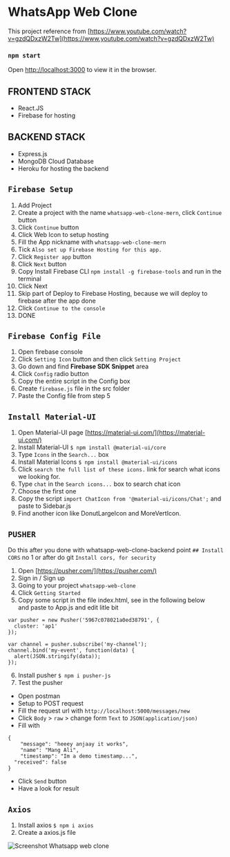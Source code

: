 # WhatsApp Web Clone

This project reference from [https://www.youtube.com/watch?v=gzdQDxzW2Tw](https://www.youtube.com/watch?v=gzdQDxzW2Tw)

### `npm start`

Open [http://localhost:3000](http://localhost:3000) to view it in the browser.

## FRONTEND STACK

- React.JS
- Firebase for hosting

## BACKEND STACK

- Express.js
- MongoDB Cloud Database
- Heroku for hosting the backend

## `Firebase Setup`

1. Add Project
2. Create a project with the name `whatsapp-web-clone-mern`, click `Continue` button
3. Click `Continue` button
4. Click Web Icon to setup hosting
5. Fill the App nickname with `whatsapp-web-clone-mern`
6. Tick `Also set up Firebase Hosting for this app.`
7. Click `Register app` button
8. Click `Next` button
9. Copy Install Firebase CLI `npm install -g firebase-tools` and run in the terminal
10. Click Next
11. Skip part of Deploy to Firebase Hosting, because we will deploy to firebase after the app done
12. Click `Continue to the console`
13. DONE

## `Firebase Config File`

1. Open firebase console
2. Click `Setting Icon` button and then click `Setting Project`
3. Go down and find <b>Firebase SDK Snippet</b> area
4. Click `Config` radio button
5. Copy the entire script in the Config box
6. Create `firebase.js` file in the src folder
7. Paste the Config file from step 5

## `Install Material-UI`

1. Open Material-UI page [https://material-ui.com/](https://material-ui.com/)
2. Install Material-UI `$ npm install @material-ui/core`
3. Type `Icons` in the `Search...` box
4. Install Material Icons `$ npm install @material-ui/icons`
5. Click `search the full list of these icons.` link for search what icons we looking for.
6. Type `chat` in the `Search icons...` box to search chat icon
7. Choose the first one
8. Copy the script `import ChatIcon from '@material-ui/icons/Chat';` and paste to Sidebar.js
9. Find another icon like DonutLargeIcon and MoreVertIcon.

## `PUSHER`

Do this after you done with whatsapp-web-clone-backend point `## Install CORS` no 1 or after do git `Install cors, for security`

1. Open [https://pusher.com/](https://pusher.com/)
2. Sign in / Sign up
3. Going to your project `whatsapp-web-clone`
4. Click `Getting Started`
5. Copy some script in the file index.html, see in the following below<br/>
   and paste to App.js and edit litle bit

```
var pusher = new Pusher('5967c078021a0ed38791', {
  cluster: 'ap1'
});

var channel = pusher.subscribe('my-channel');
channel.bind('my-event', function(data) {
  alert(JSON.stringify(data));
});
```

6. Install pusher `$ npm i pusher-js`
7. Test the pusher

- Open postman
- Setup to POST request
- Fill the request url with `http://localhost:5000/messages/new`
- Click `Body` > `raw` > change form `Text` to `JSON(application/json)`
- Fill with

```
{
	"message": "heeey anjaay it works",
	"name": "Mang Ali",
	"timestamp": "Im a demo timestamp...",
  "received": false
}
```

- Click `Send` button
- Have a look for result

## `Axios`

1. Install axios `$ npm i axios`
2. Create a axios.js file

![Screenshot Whatsapp web clone](https://github.com/wildenali/whatsapp-web-clone-frontend/blob/master/screenshoot-whatsapp-web-clone.PNG)
